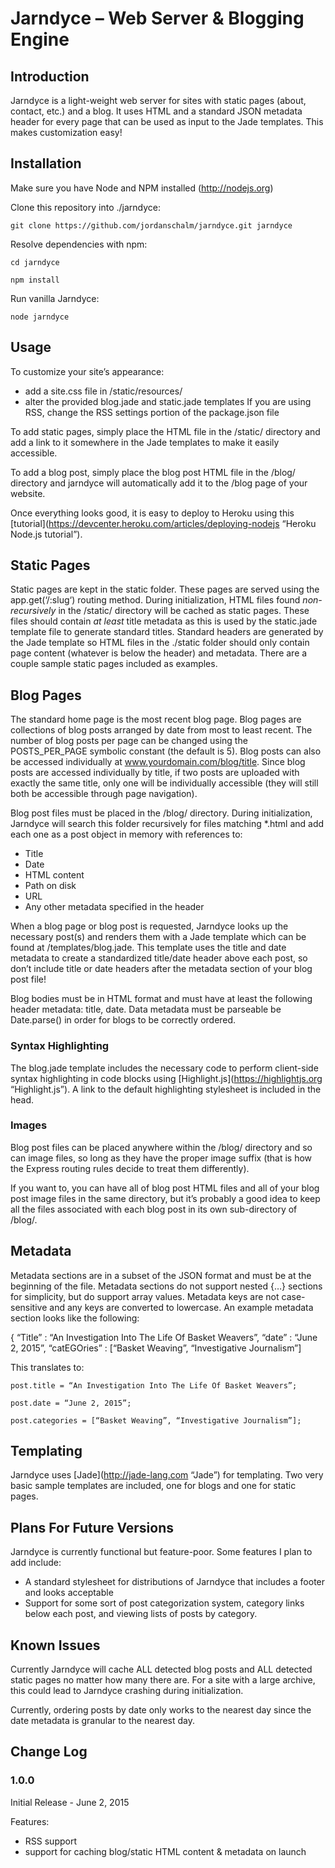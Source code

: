 # Jarndyce – Web Server & Blogging Engine

## Introduction
Jarndyce is a light-weight web server for sites with static pages (about, contact, etc.) and a blog. It uses HTML and a standard JSON metadata header for every page that can be used as input to the Jade templates. This makes customization easy!

## Installation

Make sure you have Node and NPM installed (http://nodejs.org)

Clone this repository into ./jarndyce:

`git clone https://github.com/jordanschalm/jarndyce.git jarndyce`

Resolve dependencies with npm:

`cd jarndyce`

`npm install`

Run vanilla Jarndyce:

`node jarndyce`

## Usage
To customize your site’s appearance:
* add a site.css file in /static/resources/
* alter the provided blog.jade and static.jade templates
If you are using RSS, change the RSS settings portion of the package.json file

To add static pages, simply place the HTML file in the /static/ directory and add a link to it somewhere in the Jade templates to make it easily accessible.

To add a blog post, simply place the blog post HTML file in the /blog/ directory and jarndyce will automatically add it to the /blog page of your website.

Once everything looks good, it is easy to deploy to Heroku using this [tutorial](https://devcenter.heroku.com/articles/deploying-nodejs “Heroku Node.js tutorial”).

## Static Pages
Static pages are kept in the static folder. These pages are served using the app.get(‘/:slug‘) routing method. During initialization, HTML files found *non-recursively* in the /static/ directory will be cached as static pages. These files should contain *at least* title metadata as this is used by the static.jade template file to generate standard titles. Standard headers are generated by the Jade template so HTML files in the ./static folder should only contain page content (whatever is below the header) and metadata. There are a couple sample static pages included as examples.

## Blog Pages
The standard home page is the most recent blog page. Blog pages are collections of blog posts arranged by date from most to least recent. The number of blog posts per page can be changed using the POSTS_PER_PAGE symbolic constant (the default is 5). Blog posts can also be accessed individually at www.yourdomain.com/blog/title. Since blog posts are accessed individually by title, if two posts are uploaded with exactly the same title, only one will be individually accessible (they will still both be accessible through page navigation).

Blog post files must be placed in the /blog/ directory. During initialization, Jarndyce will search this folder recursively for files matching *.html and add each one as a post object in memory with references to:

* Title
* Date
* HTML content
* Path on disk
* URL
* Any other metadata specified in the header

When a blog page or blog post is requested, Jarndyce looks up the necessary post(s) and renders them with a Jade template which can be found at /templates/blog.jade. This template uses the title and date metadata to create a standardized title/date header above each post, so don’t include title or date headers after the metadata section of your blog post file!

Blog bodies must be in HTML format and must have at least the following header metadata: title, date. Data metadata must be parseable be Date.parse() in order for blogs to be correctly ordered.

### Syntax Highlighting
The blog.jade template includes the necessary code to perform client-side syntax highlighting in code blocks using [Highlight.js](https://highlightjs.org “Highlight.js”). A link to the default highlighting stylesheet is included in the head.

### Images
Blog post files can be placed anywhere within the /blog/ directory and so can image files, so long as they have the proper image suffix (that is how the Express routing rules decide to treat them differently).

If you want to, you can have all of blog post HTML files and all of your blog post image files in the same directory, but it’s probably a good idea to keep all the files associated with each blog post in its own sub-directory of /blog/.

## Metadata
Metadata sections are in a subset of the JSON format and must be at the beginning of the file. Metadata sections do not support nested {…} sections for simplicity, but do support array values. Metadata keys are not case-sensitive and any keys are converted to lowercase. An example metadata section looks like the following:

{ “Title” : “An Investigation Into The Life Of Basket Weavers”, “date” : “June 2, 2015”, “catEGOries” : [“Basket Weaving”, “Investigative Journalism”]

This translates to:

`post.title = “An Investigation Into The Life Of Basket Weavers”;`

`post.date = “June 2, 2015”;`

`post.categories = [“Basket Weaving”, “Investigative Journalism”];`

## Templating
Jarndyce uses [Jade](http://jade-lang.com “Jade”) for templating. Two very basic sample templates are included, one for blogs and one for static pages.

## Plans For Future Versions
Jarndyce is currently functional but feature-poor. Some features I plan to add include:
* A standard stylesheet for distributions of Jarndyce that includes a footer and looks acceptable
* Support for some sort of post categorization system, category links below each post, and viewing lists of posts by category.

## Known Issues
Currently Jarndyce will cache ALL detected blog posts and ALL detected static pages no matter how many there are. For a site with a large archive, this could lead to Jarndyce crashing during initialization.

Currently, ordering posts by date only works to the nearest day since the date metadata is granular to the nearest day.

## Change Log

### 1.0.0
Initial Release - June 2, 2015

Features:
* RSS support
* support for caching blog/static HTML content & metadata on launch
